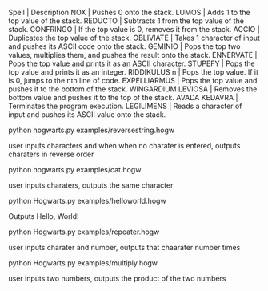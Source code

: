 Spell | Description
NOX | Pushes 0 onto the stack.
LUMOS | Adds 1 to the top value of the stack.
REDUCTO | Subtracts 1 from the top value of the stack.
CONFRINGO | If the top value is 0, removes it from the stack.
ACCIO | Duplicates the top value of the stack.
OBLIVIATE | Takes 1 character of input and pushes its ASCII code onto the stack.
GEMINIO | Pops the top two values, multiplies them, and pushes the result onto the stack.
ENNERVATE | Pops the top value and prints it as an ASCII character.
STUPEFY | Pops the top value and prints it as an integer.
RIDDIKULUS n | Pops the top value. If it is 0, jumps to the nth line of code.
EXPELLIARMUS | Pops the top value and pushes it to the bottom of the stack.
WINGARDIUM LEVIOSA | Removes the bottom value and pushes it to the top of the stack.
AVADA KEDAVRA | Terminates the program execution.
LEGILIMENS | Reads a character of input and pushes its ASCII value onto the stack.


python hogwarts.py examples/reversestring.hogw

user inputs characters and when when no charater is entered, outputs charaters in reverse order

python hogwarts.py examples/cat.hogw

user inputs charaters, outputs the same character

python Hogwarts.py examples/helloworld.hogw

Outputs Hello, World!

python Hogwarts.py examples/repeater.hogw

user inputs charater and number, outputs that chaarater number times

python Hogwarts.py examples/multiply.hogw

user inputs two numbers, outputs the product of the two numbers

